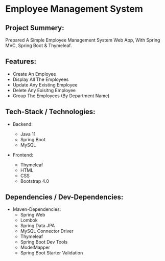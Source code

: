 # Employee Management System

<h2>Project Summery:</h2>
Prepared A Simple Employee Management System Web App, With Spring MVC, Spring Boot & Thymeleaf.

<h2> Features: </h2>

- Create An Employee
- Display All The Employees
- Update Any Existing Employee
- Delete Any Exisitng Employee
- Group The Employees (By Department Name)


<h2>Tech-Stack / Technologies:</h2>

- Backend:
  - Java 11
  - Spring Boot
  - MySQL
  
- Frontend:
  - Thymeleaf
  - HTML
  - CSS
  - Bootstrap 4.0 

<h2>Dependencies / Dev-Dependencies:</h2>

- Maven-Dependencies:
  - Spring Web
  - Lombok
  - Spring Data JPA
  - MySQL Connector Driver
  - Thymeleaf
  - Spring Boot Dev Tools
  - ModelMapper
  - Spring Boot Starter Validation
